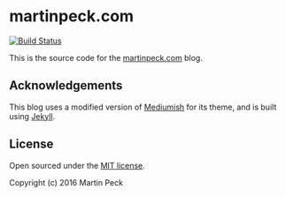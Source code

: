 # martinpeck.com
[![Build Status](https://travis-ci.org/martinpeck/martinpeck.com.svg?branch=gh-pages)](https://travis-ci.org/martinpeck/martinpeck.com)

This is the source code for the [martinpeck.com](https://martinpeck.com) blog.

## Acknowledgements

This blog uses a modified version of [Mediumish](https://github.com/wowthemesnet/mediumish-theme-jekyll) for its theme, and is built using [Jekyll](http://jekyllrb.com).

## License

Open sourced under the [MIT license](LICENSE.md).

Copyright (c) 2016 Martin Peck
